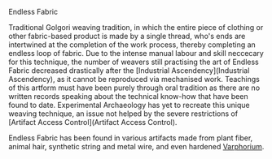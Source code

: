 Endless Fabric

Traditional Golgori weaving tradition, in which the entire piece of clothing or other fabric-based product is made by a single thread, who's ends are intertwined at the completion of the work process, thereby completing an endless loop of fabric. Due to the intense manual labour and skill neccecary for this technique, the number of weavers still practising the art of Endless Fabric decreased drastically after the [Industrial Ascendency](Industrial Ascendency), as it cannot be reproduced via mechanised work. Teachings of this artform must have been purely through oral tradition as there are no written records speaking about the technical know-how that have been found to date. Experimental Archaeology has yet to recreate this unique weaving technique, an issue not helped by the severe restrictions of [Artifact Access Control](Artifact Access Control).

Endless Fabric has been found in various artifacts made from plant fiber, animal hair, synthetic string and metal wire, and even hardened [Varphorium](Varphorium).
